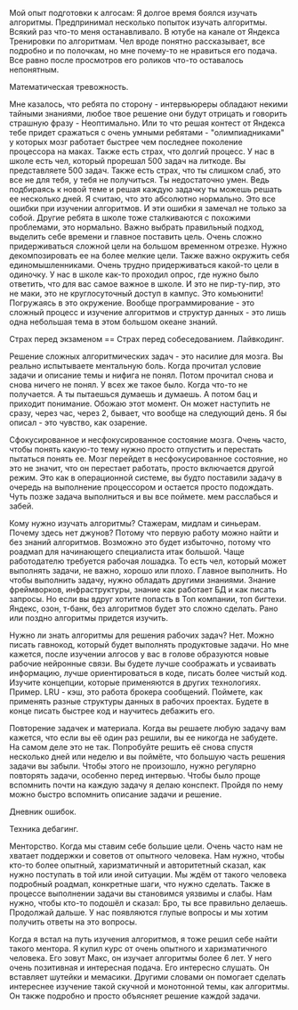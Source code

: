 Мой опыт подготовки к алгосам:
Я долгое время боялся изучать алгоритмы. Предпринимал несколько попыток изучать алгоритмы. Всякий раз что-то меня останавливало. В ютубе на канале от Яндекса Тренировки по алгоритмам. Чел вроде понятно рассказывает, все подробно и по полочкам, но мне почему-то не нравиться его подача. Все равно после просмотров его роликов что-то оставалось непонятным.

Математическая тревожность.

Мне казалось, что ребята по сторону - интервьюреры обладают некими тайными знаниями, любое твое решение они будут отрицать и говорить страшную фразу - Неоптимально. 
Или то что решая контест от Яндекса тебе придет сражаться с очень умными ребятами - "олимпиадниками" у которых мозг работает быстрее чем последнее поколение процессора на маках.
Также есть страх, что долгий процесс. У нас в школе есть чел, который прорешал 500 задач на литкоде. Вы представляете 500 задач.
Также есть страх, что ты слишком слаб, это все не для тебя, у тебя не получиться. Ты недостаточно умен. Ведь подбираясь к новой теме и решая каждую задачку ты можешь решать ее несколько дней.
Я считаю, что это абсолютно нормально.
Это все ошибки при изучении алгоритмов. И эти ошибки я замечал не только за собой. Другие ребята в школе тоже сталкиваются с похожими проблемами, это нормально. Важно выбрать правильный подход, выделить себе времени и главное поставить цель.
Очень сложно придерживаться сложной цели на большом временном отрезке. Нужно декомпозировать ее на более мелкие цели.
Также важно окружить себя единомышленниками. Очень трудно придерживаться какой-то цели в одиночку.
У нас в школе как-то проходил опрос, где нужно было ответить, что для вас самое важное в школе. И это не пир-ту-пир, это не маки, это не круглосуточный доступ в кампус. Это комьюнити! Погружаясь в это окружение.
Вообще программирование - это сложный процесс и изучение алгоритмов и структур данных - это лишь одна небольшая тема в этом большом океане знаний.

Страх перед экзаменом == Страх перед собеседованием.
Лайвкодинг.

Решение сложных алгоритмических задач - это насилие для мозга.
Вы реально испытываете ментальную боль. Когда прочитал условие задачи и описание темы и нифига не понял. Потом прочитал снова и снова ничего не понял. У всех же такое было. Когда что-то не получается. А ты пытаешься думаешь и думаешь. А потом бац и приходит понимание. Обожаю этот момент. Он может наступить не сразу, через час, через 2, бывает, что вообще на следующий день. Я бы описал - это чувство, как озарение.


Сфокусированное и несфокусированное состояние мозга. Очень часто, чтобы понять какую-то тему нужно просто отпустить и перестать пытаться понять ее. Мозг перейдет в несфокусированное состояние, но это не значит, что он перестает работать, просто включается другой режим. Это как в операционной системе, вы будто поставили задачу в очередь на выполнение процессором и остается просто подождать. Чуть позже задача выполниться и вы все поймете.
мем расслабься и забей.

Кому нужно изучать алгоритмы?
Стажерам, мидлам и синьерам. Почему здесь нет джунов? Потому что первую работу можно найти и без знаний алгоритмов. Возможно это будет избыточно, потому что роадмап для начинающего специалиста итак большой. Чаще работодателю требуется рабочая лошадка. То есть чел, который может выполнять задачи, не важно, хорошо или плохо. Главное выполнить. Но чтобы выполнить задачу, нужно обладать другими знаниями. Знание фреймворков, инфраструктуры, знание как работает БД и как писать запросы.
Но если вы вдруг хотите попасть в Топ компании, топ бигтехи. Яндекс, озон, т-банк, без алгоритмов будет это сложно сделать. Рано или поздно алгоритмы придется изучить.

Нужно ли знать алгоритмы для решения рабочих задач? 
Нет. Можно писать гавнокод, который будет выполнять продуктовые задачи.
Но мне кажется, после изучении алгосов у вас в голове образуются новые рабочие нейронные связи. Вы будете лучше соображать и усваивать информацию, лучше ориентироваться в коде, писать более чистый код. Изучите концепции, которые применяются в других технологиях. Пример. LRU - кэш, это работа брокера сообщений. Поймете, как применять разные структуры данных в рабочих проектах. Будете в конце писать быстрее код и научитесь дебажить его.

Повторение задачек и материала.
Когда вы решаете любую задачу вам кажется, что если вы её один раз решили, вы ее никогда не забудете. На самом деле это не так. Попробуйте решить её снова спустя несколько дней или неделю и вы поймёте, что большую часть решения задачи вы забыли. Чтобы этого не произошло, нужно регулярно повторять задачи, особенно перед интервью. Чтобы было проще вспомнить почти на каждую задачу я делаю конспект. Пройдя по нему можно быстро вспомнить описание задачи и решение.

Дневник ошибок.


Техника дебагинг.

Менторство.
Когда мы ставим себе большие цели. Очень часто нам не хватает поддержки и советов от опытного человека. Нам нужно, чтобы кто-то более опытный, харизматичный и авторитетный сказал, как нужно поступать в той или иной ситуации. Мы ждём от такого человека подробный роадмап, конкретные шаги, что нужно сделать. Также в процессе выполнении задачи вы становимся уязвимы и слабы. Нам нужно, чтобы кто-то подошёл и сказал: Бро, ты все правильно делаешь. Продолжай дальше. 
У нас появляются глупые вопросы и мы хотим получить ответы на это вопросы.

Когда я встал на путь изучения алгоритмов, я тоже решил себе найти такого ментора. Я купил курс от очень опытного и харизматичного человека. Его зовут Макс, он изучает алгоритмы более 6 лет. У него очень позитивная и интересная подача. Его интересно слушать. Он вставляет шутейки и мемасики. Другими словами он помогает сделать интереснее изучение такой скучной и монотонной темы, как алгоритмы. Он также подробно и просто объясняет решение каждой задачи.









